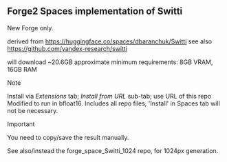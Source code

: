 ## Forge2 Spaces implementation of Switti ##
New Forge only.

derived from https://huggingface.co/spaces/dbaranchuk/Switti
see also https://github.com/yandex-research/switti

will download ~20.6GB
approximate minimum requirements: 8GB VRAM, 16GB RAM

>[!NOTE]
>Install via *Extensions* tab; *Install from URL* sub-tab; use URL of this repo
>Modified to run in bfloat16. Includes all repo files, 'Install' in Spaces tab will not be necessary.

>[!IMPORTANT]
>You need to copy/save the result manually.

See also/instead the forge_space_Switti_1024 repo, for 1024px generation.